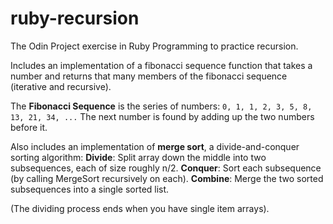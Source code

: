 # ruby-recursion
The Odin Project exercise in Ruby Programming to practice recursion. 

Includes an implementation of a fibonacci sequence function that takes a number and returns that many members of the fibonacci sequence (iterative and recursive).

The **Fibonacci Sequence** is the series of numbers: `0, 1, 1, 2, 3, 5, 8, 13, 21, 34, ...` The next number is found by adding up the two numbers before it. 

Also includes an implementation of **merge sort**, a divide-and-conquer sorting algorithm:
**Divide**: Split array down the middle into two subsequences, each of size roughly n/2.
**Conquer**: Sort each subsequence (by calling MergeSort recursively on each).
**Combine**: Merge the two sorted subsequences into a single sorted list.

(The dividing process ends when you have single item arrays). 